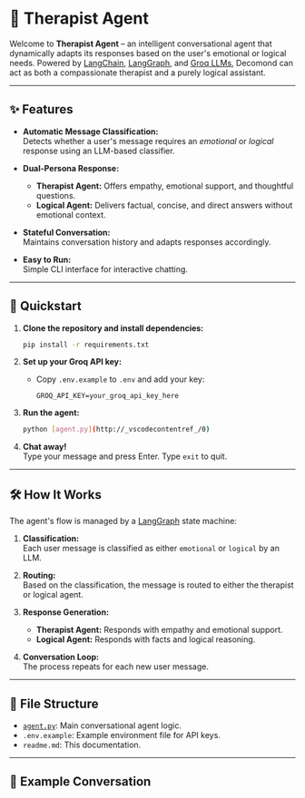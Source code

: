 # 🧠 Therapist Agent

Welcome to **Therapist Agent** – an intelligent conversational agent that dynamically adapts its responses based on the user's emotional or logical needs. Powered by [LangChain](https://python.langchain.com/), [LangGraph](https://github.com/langchain-ai/langgraph), and [Groq LLMs](https://console.groq.com/), Decomond can act as both a compassionate therapist and a purely logical assistant.

---

## ✨ Features

- **Automatic Message Classification:**  
  Detects whether a user's message requires an _emotional_ or _logical_ response using an LLM-based classifier.

- **Dual-Persona Response:**

  - **Therapist Agent:** Offers empathy, emotional support, and thoughtful questions.
  - **Logical Agent:** Delivers factual, concise, and direct answers without emotional context.

- **Stateful Conversation:**  
  Maintains conversation history and adapts responses accordingly.

- **Easy to Run:**  
  Simple CLI interface for interactive chatting.

---

## 🚀 Quickstart

1. **Clone the repository and install dependencies:**

   ```sh
   pip install -r requirements.txt
   ```

2. **Set up your Groq API key:**

   - Copy `.env.example` to `.env` and add your key:
     ```
     GROQ_API_KEY=your_groq_api_key_here
     ```

3. **Run the agent:**

   ```sh
   python [agent.py](http://_vscodecontentref_/0)
   ```

4. **Chat away!**  
   Type your message and press Enter. Type `exit` to quit.

---

## 🛠️ How It Works

The agent's flow is managed by a [LangGraph](https://github.com/langchain-ai/langgraph) state machine:

1. **Classification:**  
   Each user message is classified as either `emotional` or `logical` by an LLM.

2. **Routing:**  
   Based on the classification, the message is routed to either the therapist or logical agent.

3. **Response Generation:**

   - **Therapist Agent:** Responds with empathy and emotional support.
   - **Logical Agent:** Responds with facts and logical reasoning.

4. **Conversation Loop:**  
   The process repeats for each new user message.

---

## 📁 File Structure

- [`agent.py`](agent.py): Main conversational agent logic.
- `.env.example`: Example environment file for API keys.
- `readme.md`: This documentation.

---

## 🧩 Example Conversation

